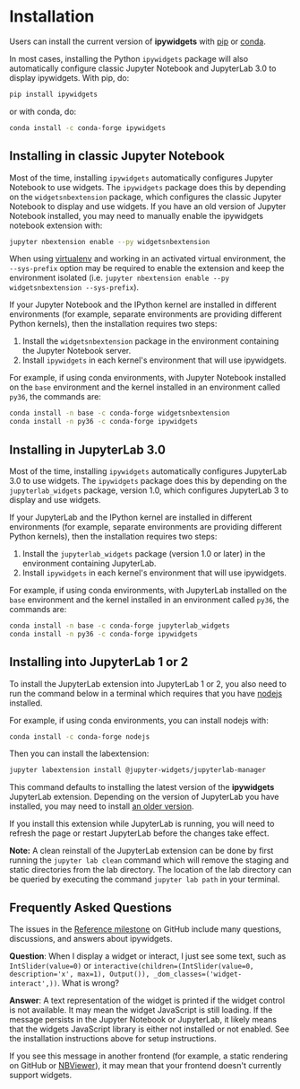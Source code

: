 Installation
============

Users can install the current version of **ipywidgets** with
[pip](https://pip.pypa.io/en/stable/) or
[conda](https://conda.readthedocs.io/en/latest/).

In most cases, installing the Python `ipywidgets` package will also automatically configure classic Jupyter Notebook and JupyterLab 3.0 to display ipywidgets. With pip, do:

``` bash
pip install ipywidgets
```

or with conda, do:

``` bash
conda install -c conda-forge ipywidgets
```

Installing in classic Jupyter Notebook
--------------------------------------

Most of the time, installing `ipywidgets` automatically configures Jupyter Notebook to use widgets. The `ipywidgets` package does this by depending on the `widgetsnbextension` package, which configures the classic Jupyter Notebook to display and use widgets. If you have an old version of Jupyter Notebook installed, you may need to manually enable the ipywidgets notebook extension with:

```bash
jupyter nbextension enable --py widgetsnbextension
```

When using [virtualenv](https://virtualenv.pypa.io/en/stable/) and working in
an activated virtual environment, the ``--sys-prefix`` option may be required
to enable the extension and keep the environment isolated (i.e.
``jupyter nbextension enable --py widgetsnbextension --sys-prefix``).


If your Jupyter Notebook and the IPython kernel are installed in different
environments (for example, separate environments are providing different
Python kernels), then the installation requires two steps:

1. Install the `widgetsnbextension` package in the environment
containing the Jupyter Notebook server.
2. Install `ipywidgets` in each kernel's environment that will use ipywidgets.

For example, if using conda environments, with Jupyter Notebook installed on the 
`base` environment and the kernel installed in an environment called `py36`,
the commands are:

```bash
conda install -n base -c conda-forge widgetsnbextension
conda install -n py36 -c conda-forge ipywidgets
```

Installing in JupyterLab 3.0
----------------------------

Most of the time, installing `ipywidgets` automatically configures JupyterLab 3.0 to use widgets. The `ipywidgets` package does this by depending on the `jupyterlab_widgets` package, version 1.0, which configures JupyterLab 3 to display and use widgets. 

If your JupyterLab and the IPython kernel are installed in different
environments (for example, separate environments are providing different
Python kernels), then the installation requires two steps:

1. Install the `jupyterlab_widgets` package (version 1.0 or later) in the environment
containing JupyterLab.
2. Install `ipywidgets` in each kernel's environment that will use ipywidgets.

For example, if using conda environments, with JupyterLab installed on the 
`base` environment and the kernel installed in an environment called `py36`,
the commands are:

```bash
conda install -n base -c conda-forge jupyterlab_widgets
conda install -n py36 -c conda-forge ipywidgets
```


Installing into JupyterLab 1 or 2
---------------------------------

To install the JupyterLab extension into JupyterLab 1 or 2, you also need to run the command below in
a terminal which requires that you have [nodejs](https://nodejs.org/en/)
installed.

For example, if using conda environments, you can install nodejs with:

```bash
conda install -c conda-forge nodejs
```

Then you can install the labextension:

```bash
jupyter labextension install @jupyter-widgets/jupyterlab-manager
```

This command defaults to installing the latest version of the **ipywidgets**
JupyterLab extension. Depending on the version of JupyterLab you have installed, you 
may need to install [an older version](https://github.com/jupyter-widgets/ipywidgets/tree/master/packages/jupyterlab-manager#version-compatibility).

If you install this extension while JupyterLab is running, you will need to
refresh the page or restart JupyterLab before the changes take effect.

**Note:** A clean reinstall of the JupyterLab extension can be done by first
running the `jupyter lab clean` command which will remove the staging and
static directories from the lab directory. The location of the lab directory
can be queried by executing the command `jupyter lab path` in your terminal.

Frequently Asked Questions
--------------------------

The issues in the [Reference milestone](https://github.com/jupyter-widgets/ipywidgets/issues?q=is%3Aopen+is%3Aissue+milestone%3AReference) on GitHub include many questions, discussions,
and answers about ipywidgets.

**Question**: When I display a widget or interact, I just see some text, such as `IntSlider(value=0)` or `interactive(children=(IntSlider(value=0, description='x', max=1), Output()), _dom_classes=('widget-interact',))`. What is wrong?

**Answer**: A text representation of the widget is printed if the widget control
is not available. It may mean the widget JavaScript is still loading. If the
message persists in the Jupyter Notebook or JupyterLab, it likely means that the
widgets JavaScript library is either not installed or not enabled. See the
installation instructions above for setup instructions.

If you see this message in another frontend (for example, a static rendering on
GitHub or <a href="https://nbviewer.jupyter.org/">NBViewer</a>), it may mean
that your frontend doesn't currently support widgets.
